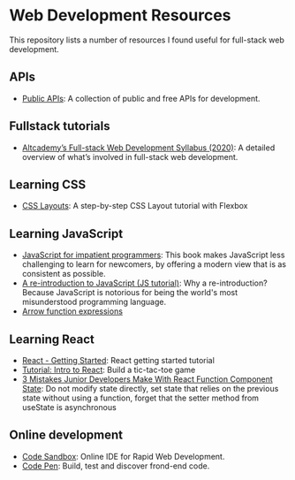 # Web Development Resources
This repository lists a number of resources I found useful for full-stack web development.

## APIs
- [Public APIs](https://public-apis.xyz/): A collection of public and free APIs for development.

## Fullstack tutorials
- [Altcademy’s Full-stack Web Development Syllabus (2020)](https://www.altcademy.com/syllabus/full-stack-web-development): A detailed overview of what’s involved in full-stack web development.

## Learning CSS
- [CSS Layouts](https://daveceddia.com/implement-a-design-with-css/): A step-by-step CSS Layout tutorial with Flexbox

## Learning JavaScript
- [JavaScript for impatient programmers](https://exploringjs.com/impatient-js/): This book makes JavaScript less challenging to learn for newcomers, by offering a modern view that is as consistent as possible.
- [A re-introduction to JavaScript (JS tutorial)](https://developer.mozilla.org/en-US/docs/Web/JavaScript/A_re-introduction_to_JavaScript): Why a re-introduction? Because JavaScript is notorious for being the world's most misunderstood programming language.
- [Arrow function expressions](https://developer.mozilla.org/en-US/docs/Web/JavaScript/Reference/Functions/Arrow_functions)

## Learning React 
- [React - Getting Started](https://daveceddia.com/react-getting-started-tutorial): React getting started tutorial
- [Tutorial: Intro to React](https://reactjs.org/tutorial/tutorial.html): Build a tic-tac-toe game
- [3 Mistakes Junior Developers Make With React Function Component State](https://medium.com/better-programming/3-mistakes-junior-developers-make-with-react-function-component-state-8a744ab99a0d): Do not modify state directly, set state that relies on the previous state without using a function, forget that the setter method from useState is asynchronous

## Online development
- [Code Sandbox](https://codesandbox.io/): Online IDE for Rapid Web Development.
- [Code Pen](https://codepen.io/): Build, test and discover frond-end code.
